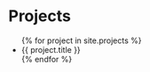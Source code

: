 ---
---

# Projects

<ul>
  {% for project in site.projects %}
  <li>
    {{ project.title }}
  </li>
  {% endfor %}
</ul>
